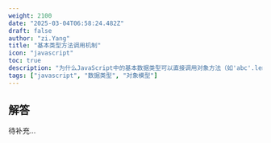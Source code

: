 ```yaml
---
weight: 2100
date: "2025-03-04T06:58:24.482Z"
draft: false
author: "zi.Yang"
title: "基本类型方法调用机制"
icon: "javascript"
toc: true
description: "为什么JavaScript中的基本数据类型可以直接调用对象方法（如'abc'.length）？请详细说明其底层实现机制和临时包装对象的创建销毁过程。"
tags: ["javascript", "数据类型", "对象模型"]
---
```


## 解答

待补充...

